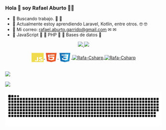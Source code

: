 ### Hola 👋 soy Rafael Aburto 👀👀

- 🔭 Buscando trabajo. 💪 💪
- 🌱 Actualmente estoy aprendiendo Laravel, Kotlin, entre otros. 🤓  🤓
- 💬 Mi correo: rafael.aburto.garrido@gmail.com ✉ ✉
- 💛 JavaScript 💛  💜 PHP 💜  💚 Bases de datos 💚

<div align="center">
  <a href="https://github.com/Hachigud">
  <img height="180em" src="https://github-readme-stats.vercel.app/api?username=Hachigud&show_icons=true&theme=dark&include_all_commits=true&count_private=true&locale=es"/>
   <img height="180em" src="https://github-readme-stats.vercel.app/api/top-langs/?username=Hachigud&layout=compact&langs_count=7&theme=dark&locale=es"/>
</div>
  
  <div align="center" style="display: inline_block"><br>
  <img align="center" alt="Rafa-Js" height="30" width="40" src="https://raw.githubusercontent.com/devicons/devicon/master/icons/javascript/javascript-plain.svg">
  <img align="center" alt="Rafa-HTML" height="30" width="40" src="https://raw.githubusercontent.com/devicons/devicon/master/icons/html5/html5-original.svg">
  <img align="center" alt="Rafa-CSS" height="30" width="40" src="https://raw.githubusercontent.com/devicons/devicon/master/icons/css3/css3-original.svg">
  <img align="center" alt="Rafa-Csharp" height="30" width="40" src="https://cdn.jsdelivr.net/gh/devicons/devicon/icons/cplusplus/cplusplus-original.svg">
    <img align="center" alt="Rafa-Csharp" height="30" width="40" src="https://cdn.jsdelivr.net/gh/devicons/devicon/icons/mysql/mysql-original.svg">
</div>
  
  ##
  
  <div> 
         <a href="https://www.linkedin.com/in/rafael-aburto-garrido-3b00ab223/" target="_blank"><img src="https://img.shields.io/badge/Linkedin-FF0000?style=for-the-badge&logo=linkedin&logoColor=white" target="_blank"></a>

  <a href = "mailto:rafael.aburto.garrido@gmail.com"><img src="https://img.shields.io/badge/-Gmail-%23333?style=for-the-badge&logo=gmail&logoColor=white" target="_blank"></a>

 
  ![Snake animation](https://github.com/Hachigud/Hachigud/blob/output/github-contribution-grid-snake.svg)
    </div>
